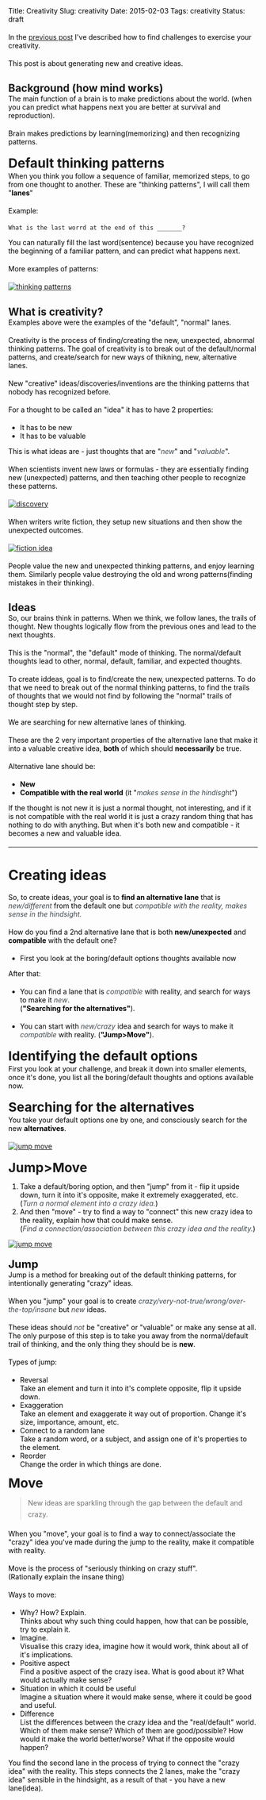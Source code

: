 Title: Creativity
Slug: creativity
Date: 2015-02-03
Tags: creativity
Status: draft

In the [previous post](/post/essay) I've described how to find challenges to exercise your creativity.

This post is about generating new and creative ideas.

## Background (how mind works)

The main function of a brain is to make predictions about the world.
(when you can predict what happens next you are better at survival and reproduction).
 
Brain makes predictions by learning(memorizing) and then recognizing patterns.

### Default thinking patterns

When you think you follow a sequence of familiar, memorized steps, to go from one thought to another.
These are "thinking patterns", I will call them "**lanes**"

Example:  

	What is the last worrd at the end of this _______?

You can naturally fill the last word(sentence) because you have recognized the beginning of a familiar pattern, and can predict what happens next.

More examples of patterns:

[![thinking patterns](/images/comedy/thinking-patterns.svg)](/images/comedy/thinking-patterns.svg)


<!-- 
More complex, high-level ones:

	I see a man in a business suit >?he is probably successfull and competent
When I see a person that looks a cerain way, this is how he is supposed to act.

	?Example
This kind of a situation usually have this kind of ouctome

	I see man and woman holding hands > they are probably in love
	When I see a certain kind of a situation it usually has this explanation.

-->	

<!-- 
**Lanes**(thinking patterns) **include**:  

- *predictions* a person makes about what will happen,
- his *expectations* about the *outcome* of this situation
- or his *explanations* of what is going on in this situation
- all of the *assumptions* that he makes
- his *interpretations* of what's going on
- etc

Basically lanes are the "trails of thought", everything that you consciously "think" about a situation, or unconsciously expect to be true.
-->

## What is creativity?

Examples above were the examples of the "default", "normal" lanes.

Creativity is the process of finding/creating the new, unexpected, abnormal thinking patterns.
The goal of creativity is to break out of the default/normal patterns, and create/search for new ways of thikning, new, alternative lanes.

New "creative" ideas/discoveries/inventions are the thinking patterns that nobody has recognized before.

For a thought to be called an "idea" it has to have 2 properties:

- It has to be new
- It has to be valuable

This is what ideas are - just thoughts that are "*new*" and "*valuable*".

When scientists invent new laws or formulas - they are essentially finding new (unexpected) patterns, and then teaching other people to recognize these patterns.

[![discovery](/images/comedy/discovery.svg)](/images/comedy/discovery.svg)


When writers write fiction, they setup new situations and then show the unexpected outcomes.

[![fiction idea](/images/comedy/fiction-idea.svg)](/images/comedy/fiction-idea.svg)

People value the new and unexpected thinking patterns, and enjoy learning them.<!-- (especially when they are valuable).--> Similarly people value destroying the old and wrong patterns(finding mistakes in their thinking).

<!-- I have a strong viceral sense that the concepts of curiosity, creativity, and comedy have something very similar with each other. Based on that theory of mind, here are quick definitions of creativity and curiosity: -->

<!-- Curiosity is what people experience when they are faced with a question that they can not predict the outcome of. The more valuable it is to predict that outcome the more curious people are. -->

## Ideas

So, our brains think in patterns.
When we think, we follow lanes, the trails of thought.
New thoughts logically flow from the previous ones and lead to the next thoughts.

This is the "normal", the "default" mode of thinking. The normal/default thoughts lead to other, normal, default, familiar, and expected thoughts.

To create iddeas, goal is to find/create the new, unexpected patterns. To do that we need to break out of the normal thinking patterns, to find the trails of thoughts that we would not find by following the "normal" trails of thought step by step.

We are searching for new alternative lanes of thinking.

These are the 2 very important properties of the alternative lane that make it into a valuable creative idea, **both** of which should **necessarily** be true.

Alternative lane should be:
- **New**
- **Compatible with the real world**
  (it "*makes sense in the hindisght*")

If the thought is not new it is just a normal thought, not interesting, and if it is not compatible with the real world it is just a crazy random thing that has nothing to do with anything.
But when it's both new and compatible - it becomes a new and valuable idea.



---- 

# Creating ideas

So, to create ideas, your goal is to **find an alternative lane** that is *new/different* from the default one but *compatible with the reality, makes sense in the hindsight.*

How do you find a 2nd alternative lane that is both **new/unexpected** and **compatible** with the default one?

- First you look at the boring/default options thoughts available now

After that:

- You can find a lane that is *compatible* with reality, and search for ways to make it *new*.  
  (**"Searching for the alternatives"**).

- You can start with *new/crazy* idea and search for ways to make it *compatible* with reality.
  (**"Jump>Move"**).


### Identifying the default options

First you look at your challenge, and break it down into smaller elements, once it's done, you list all the boring/default thoughts and options available now.

### Searching for the alternatives

You take your default options one by one, and consciously search for the new **alternatives**.
<!-- associations -->

[![jump move](/images/comedy/turn.svg)](/images/comedy/turn.svg)

### Jump>Move

1. Take a default/boring option, and then "jump" from it - flip it upside down, turn it into it's opposite, make it extremely exaggerated, etc.  
 (*Turn a normal element into a crazy idea.*)
2. And then "move" - try to find a way to "connect" this new crazy idea to the reality, explain how that could make sense.  
(*Find a connection/association between this crazy idea and the reality.*)

[![jump move](/images/comedy/jump-move.svg)](/images/comedy/joke-structure.svg)

<!-- [![setup jump](/images/comedy/setup-jump.svg)](/images/comedy/setup-jump.svg) -->


#### Jump
Jump is a method for breaking out of the default thinking patterns, for intentionally generating "crazy" ideas.


When you "jump" your goal is to create
*crazy/very-not-true/wrong/over-the-top/insane* but *new* ideas.


These ideas should *not* be "creative" or "valuable" or make any sense at all.  <!-- be connected to reality at all in any way. -->
The only purpose of this step is to take you away from the normal/default trail of thinking, and the only thing they should be is **new**.


Types of jump:

- Reversal  
  Take an element and turn it into it's complete opposite, flip it upside down.
- Exaggeration  
  Take an element and exaggerate it way out of proportion.
  Change it's size, importance, amount, etc.
- Connect to a random lane <!-- field -->  
  Take a random word, or a subject, and assign one of it's properties to the element.
- Reorder  
  Change the order in which things are done.

<!--
- Perspective (What would person x think about it?) 
- Straightforward - just come up with crazy stuff
-->


### Move

> New ideas are sparkling through the gap between the default and crazy.

When you "move", your goal is to find a way to connect/associate the "crazy" idea you've made during the jump to the reality, make it compatible with reality.

Move is the process of "seriously thinking on crazy stuff".  
(Rationally explain the insane thing)

Ways to move:

- Why? How? Explain.  
  Thinks about why such thing could happen, how that can be possible, try to explain it.
- Imagine.  
  Visualise this crazy idea, imagine how it would work, think about all of it's implications.
- Positive aspect  
  Find a positive aspect of the crazy isea. What is good about it? What would actually make sense?
- Situation in which it could be useful  
  Imagine a situation where it would make sense, where it could be good and useful.
- Difference  
  List the differences between the crazy idea and the "real/default" world. Which of them make sense? Which of them are good/possible? How would it make the world better/worse? What if the opposite would happen?

You find the second lane in the process of trying to connect the "crazy idea" with the reality.
This steps connects the 2 lanes, make the "crazy idea" sensible in the hindsight, as a result of that - you have a new lane(idea).



<style>
p, li {
  color: black;
}

em {
  color: #3D454B;
}

h2 {
    margin-bottom: 0;
}
h3 {
    font-size: 26px;
    margin: 10px 0 2px 0;
}
	
h4 {
    font-size: 22px;
    color: black;
    margin-top: 10px;
    font-weight: bold;
	margin-bottom: 0;
}

p {
margin-top: 0!important;
margin-bottom: 19px !important;
}

blockquote, blockquote p {
    line-height: 1.6;
    color: #6F6F6F;
    font-weight: normal;
}

blockquote strong {
    color: #6F6F6F;
	}

article a img {
width: 100%;
}
</style>








